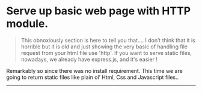 Serve up basic web page with HTTP module.
===================

> This obnoxiously section is here to tell you that.... I don’t think that it is horrible but it is old and just showing the very basic of handling file request from your html file use 'http'. If you want to serve static files, nowadays, we already have express.js, and it's easier !

Remarkably so since there was no install requirement. This time we are going to return static files like plain ol’ Html, Css and Javascript files..

---------
